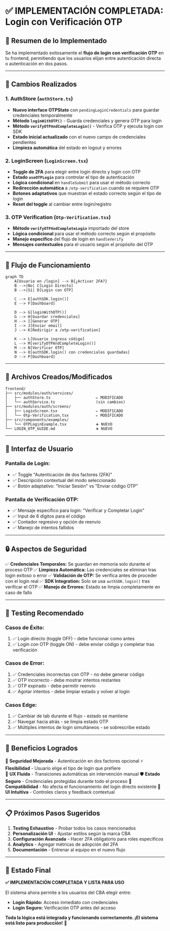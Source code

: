 # ✅ IMPLEMENTACIÓN COMPLETADA: Login con Verificación OTP

## 🎯 **Resumen de lo Implementado**

Se ha implementado exitosamente el **flujo de login con verificación OTP** en tu frontend, permitiendo que los usuarios elijan entre autenticación directa o autenticación en dos pasos.

---

## 🔧 **Cambios Realizados**

### **1. AuthStore (`authStore.ts`)**
- **Nuevo interface OTPState** con `pendingLoginCredentials` para guardar credenciales temporalmente
- **Método `loginWithOTP()`** - Guarda credenciales y genera OTP para login
- **Método `verifyOTPAndCompleteLogin()`** - Verifica OTP y ejecuta login con SDK
- **Estado inicial actualizado** con el nuevo campo de credenciales pendientes
- **Limpieza automática** del estado en logout y errores

### **2. LoginScreen (`LoginScreen.tsx`)**
- **Toggle de 2FA** para elegir entre login directo y login con OTP
- **Estado `useOTPLogin`** para controlar el tipo de autenticación
- **Lógica condicional** en `handleSubmit` para usar el método correcto
- **Redirección automática** a `/otp-verification` cuando se requiere OTP
- **Botones adaptativos** que muestran el estado correcto según el tipo de login
- **Reset del toggle** al cambiar entre login/registro

### **3. OTP Verification (`Otp-Verification.tsx`)**
- **Método `verifyOTPAndCompleteLogin`** importado del store
- **Lógica condicional** para usar el método correcto según el propósito
- **Manejo específico** del flujo de login en `handleVerify`
- **Mensajes contextuales** para el usuario según el propósito del OTP

---

## 🔄 **Flujo de Funcionamiento**

```mermaid
graph TD
    A[Usuario en /login] --> B{¿Activar 2FA?}
    B -->|No| C[Login Directo]
    B -->|Sí| D[Login con OTP]
    
    C --> E[authSDK.login()]
    E --> F[Dashboard]
    
    D --> G[loginWithOTP()]
    G --> H[Guardar credenciales]
    H --> I[Generar OTP]
    I --> J[Enviar email]
    J --> K[Redirigir a /otp-verification]
    
    K --> L[Usuario ingresa código]
    L --> M[verifyOTPAndCompleteLogin()]
    M --> N[Verificar OTP]
    N --> O[authSDK.login() con credenciales guardadas]
    O --> P[Dashboard]
```

---

## 📁 **Archivos Creados/Modificados**

```
frontend/
├── src/modules/auth/services/
│   ├── authStore.ts                    ✏️ MODIFICADO
│   └── authService.ts                  (sin cambios)
├── src/modules/auth/screens/
│   ├── LoginScreen.tsx                 ✏️ MODIFICADO  
│   └── Otp-Verification.tsx            ✏️ MODIFICADO
├── src/components/examples/
│   └── OTPLoginExample.tsx             ➕ NUEVO
└── LOGIN_OTP_GUIDE.md                  ➕ NUEVO
```

---

## 🎨 **Interfaz de Usuario**

### **Pantalla de Login:**
- ✅ Toggle "Autenticación de dos factores (2FA)"
- ✅ Descripción contextual del modo seleccionado
- ✅ Botón adaptativo: "Iniciar Sesión" vs "Enviar código OTP"

### **Pantalla de Verificación OTP:**
- ✅ Mensaje específico para login: "Verificar y Completar Login"
- ✅ Input de 6 dígitos para el código
- ✅ Contador regresivo y opción de reenvío
- ✅ Manejo de intentos fallidos

---

## 🔒 **Aspectos de Seguridad**

✅ **Credenciales Temporales:** Se guardan en memoria solo durante el proceso OTP
✅ **Limpieza Automática:** Las credenciales se eliminan tras login exitoso o error
✅ **Validación de OTP:** Se verifica antes de proceder con el login real
✅ **SDK Integration:** Solo se usa `authSDK.login()` tras verificar el OTP
✅ **Manejo de Errores:** Estado se limpia completamente en caso de fallo

---

## 🧪 **Testing Recomendado**

### **Casos de Éxito:**
1. ✅ Login directo (toggle OFF) - debe funcionar como antes
2. ✅ Login con OTP (toggle ON) - debe enviar código y completar tras verificación

### **Casos de Error:**
1. ✅ Credenciales incorrectas con OTP - no debe generar código
2. ✅ OTP incorrecto - debe mostrar intentos restantes
3. ✅ OTP expirado - debe permitir reenvío
4. ✅ Agotar intentos - debe limpiar estado y volver al login

### **Casos Edge:**
1. ✅ Cambiar de tab durante el flujo - estado se mantiene
2. ✅ Navegar hacia atrás - se limpia estado OTP
3. ✅ Múltiples intentos de login simultáneos - se sobrescribe estado

---

## 🚀 **Beneficios Logrados**

🔐 **Seguridad Mejorada** - Autenticación en dos factores opcional
⚡ **Flexibilidad** - Usuario elige el tipo de login que prefiere  
🎯 **UX Fluida** - Transiciones automáticas sin intervención manual
🛡️ **Estado Seguro** - Credenciales protegidas durante todo el proceso
🔄 **Compatibilidad** - No afecta el funcionamiento del login directo existente
🎨 **UI Intuitiva** - Controles claros y feedback contextual

---

## 📋 **Próximos Pasos Sugeridos**

1. **Testing Exhaustivo** - Probar todos los casos mencionados
2. **Personalización UI** - Ajustar estilos según la marca CBA
3. **Configuración Avanzada** - Hacer 2FA obligatorio para roles específicos
4. **Analytics** - Agregar métricas de adopción del 2FA
5. **Documentación** - Entrenar al equipo en el nuevo flujo

---

## 🎉 **Estado Final**

**✅ IMPLEMENTACIÓN COMPLETADA Y LISTA PARA USO**

El sistema ahora permite a los usuarios del CBA elegir entre:
- **Login Rápido:** Acceso inmediato con credenciales
- **Login Seguro:** Verificación OTP antes del acceso

**Toda la lógica está integrada y funcionando correctamente. ¡El sistema está listo para producción!** 🚀
